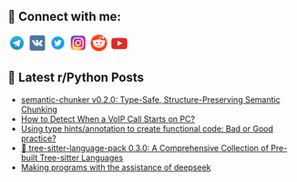 ## 🔎 Connect with me:
[<img src="https://github.com/bullbesh/bullbesh/blob/main/images/Telegram.png" width="32" height="32" />](https://t.me/bullbesh)
[<img src="https://github.com/bullbesh/bullbesh/blob/main/images/VK.png" width="32" height="32" />](https://vk.com/bullbesh)
[<img src="https://github.com/bullbesh/bullbesh/blob/main/images/Twitter.png" width="32" height="32" />](https://twitter.com/bullbesh1)
[<img src="https://github.com/bullbesh/bullbesh/blob/main/images/Instagram.png" width="32" height="32" />](https://www.instagram.com/bullbesh)
[<img src="https://github.com/bullbesh/bullbesh/blob/main/images/Reddit.png" width="32" height="32" />](https://www.reddit.com/user/bullbesh)
[<img src="https://github.com/bullbesh/bullbesh/blob/main/images/YouTube.png" width="32" height="32" />](https://www.youtube.com/channel/UCtfjRs6uzgq5mfm8S06WTcg)

## 📕 Latest r/Python Posts
<!-- BLOG-POST-LIST:START -->
- [semantic-chunker v0.2.0: Type-Safe, Structure-Preserving Semantic Chunking](https://www.reddit.com/r/Python/comments/1ij1fk7/semanticchunker_v020_typesafe_structurepreserving/)
- [How to Detect When a VoIP Call Starts on PC?](https://www.reddit.com/r/Python/comments/1ij0is6/how_to_detect_when_a_voip_call_starts_on_pc/)
- [Using type hints/annotation to create functional code: Bad or Good practice?](https://www.reddit.com/r/Python/comments/1iiya1h/using_type_hintsannotation_to_create_functional/)
- [🚀 tree-sitter-language-pack 0.3.0: A Comprehensive Collection of Pre-built Tree-sitter Languages](https://www.reddit.com/r/Python/comments/1iivt9i/treesitterlanguagepack_030_a_comprehensive/)
- [Making programs with the assistance of deepseek](https://www.reddit.com/r/Python/comments/1iivl4u/making_programs_with_the_assistance_of_deepseek/)
<!-- BLOG-POST-LIST:END -->
